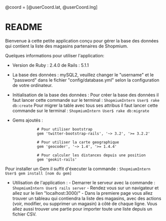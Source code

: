 @coord = [@userCoord.lat, @userCoord.lng]


# README

Bienvenue à cette petite application conçu pour gérer la base des données qui contient la liste des magasins partenaires de Shopmium.

Quelques informations pour utiliser l'application:

* Version de Ruby : 2.4.0
          de Rails : 5.1.1
                 
* La base des données : mySQL2, veuillez changer le "username" et le "password" dans le fichier "config/database.yml" selon la configuration de votre ordinateur.
                        

* Initialisation de la base des données : 
            Pour créer la base des données il faut lancer cette commande sur le terminal : 
                        `ShopmiumIntern User$ rake db:create`
            Pour migrer la table avec tous ses attribus il faut lancer cette commande  sur le terminal :
                        `ShopmiumIntern User$ rake db:migrate`

* Gems ajoutés :                         
                        
                 # Pour utiliser bootstrap
                 gem 'twitter-bootstrap-rails', '~> 3.2', '>= 3.2.2'
                 
                 # Pour utiliser la carte geographique
                 gem 'geocoder', '~> 1.4', '>= 1.4.4'
                 
                 # Pour calculer les distances depuis une position
                 gem 'geokit-rails'

Pour installer un Gem il suffit d'éxecuter la commande : 
                 `ShopmiumIntern User$ gem install [nom du gem]`
                    
* Utilisation de l'application : - Demarrer le serveur avec la commande : `ShopmiumIntern User$ rails server`
                                 - Rendez vous sur un navigateur et allez sur le lien "localhost:3000/"
                                 - Dans la premiere page vous allez trouver un tableau qui contiendra la liste des magasins, avec des actions (voir, modifier, ou supprimer un magasin) à côté de chaque ligne. Vous allez aussi trouver une partie pour importer toute une liste depuis un fichier CSV.

